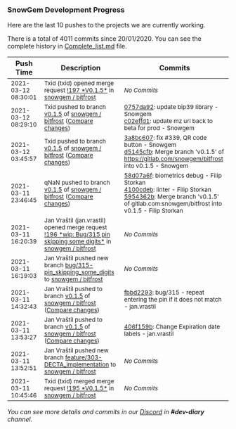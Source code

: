 
### SnowGem Development Progress

Here are the last 10 pushes to the projects we are currently working.

There is a total of 4011 commits since 20/01/2020. You can see the complete history in
 [Complete_list.md](Complete_list.md) file.

| Push Time | Description | Commits |
| --- | --- | --- |
| <sub>2021-03-12 08:30:01</sub> | <sub>Txid (txid) opened merge request [\!197 \*V0\.1\.5\*](https://gitlab.com/snowgem/bitfrost/-/merge_requests/197) in [snowgem / bitfrost](https://gitlab.com/snowgem/bitfrost)</sub> | <sub>_No Commits_</sub> |
| <sub>2021-03-12 08:29:10</sub> | <sub>Txid pushed to branch [v0\.1\.5](https://gitlab.com/snowgem/bitfrost/commits/v0.1.5) of [snowgem / bitfrost](https://gitlab.com/snowgem/bitfrost) ([Compare changes](https://gitlab.com/snowgem/bitfrost/compare/d5145cfb39804d5979bac9d0e95c17dca0faa2da...c02effd1b31b68ac6c843ff412fdff5d8964b42e))</sub> | <sub>[0757da92](https://gitlab.com/snowgem/bitfrost/-/commit/0757da922d8c4425b62550aa7cb4d92a8a755ec3): update bip39 library - Snowgem<br>[c02effd1](https://gitlab.com/snowgem/bitfrost/-/commit/c02effd1b31b68ac6c843ff412fdff5d8964b42e): update mz url back to beta for prod - Snowgem</sub> |
| <sub>2021-03-12 03:45:57</sub> | <sub>Txid pushed to branch [v0\.1\.5](https://gitlab.com/snowgem/bitfrost/commits/v0.1.5) of [snowgem / bitfrost](https://gitlab.com/snowgem/bitfrost) ([Compare changes](https://gitlab.com/snowgem/bitfrost/compare/5954362b55af79e65c231f1b101ff7362634b829...d5145cfb39804d5979bac9d0e95c17dca0faa2da))</sub> | <sub>[3a8bc607](https://gitlab.com/snowgem/bitfrost/-/commit/3a8bc607d2128f99da4067a0eb7025f5b9958692): fix #339, QR code button - Snowgem<br>[d5145cfb](https://gitlab.com/snowgem/bitfrost/-/commit/d5145cfb39804d5979bac9d0e95c17dca0faa2da): Merge branch 'v0.1.5' of https://gitlab.com/snowgem/bitfrost into v0.1.5 - Snowgem</sub> |
| <sub>2021-03-11 23:46:45</sub> | <sub>qNaN pushed to branch [v0\.1\.5](https://gitlab.com/snowgem/bitfrost/commits/v0.1.5) of [snowgem / bitfrost](https://gitlab.com/snowgem/bitfrost) ([Compare changes](https://gitlab.com/snowgem/bitfrost/compare/fbbd229356a9e4c4797ebf3f343dc29a6f511dc3...5954362b55af79e65c231f1b101ff7362634b829))</sub> | <sub>[58d07a6f](https://gitlab.com/snowgem/bitfrost/-/commit/58d07a6f54c7f90bd7769392d4bae3843eefb8c2): biometrics debug - Filip Storkan<br>[4100cdeb](https://gitlab.com/snowgem/bitfrost/-/commit/4100cdebc4c402670f1972171b441d98eb17960d): linter - Filip Storkan<br>[5954362b](https://gitlab.com/snowgem/bitfrost/-/commit/5954362b55af79e65c231f1b101ff7362634b829): Merge branch 'v0.1.5' of gitlab.com:snowgem/bitfrost into v0.1.5 - Filip Storkan</sub> |
| <sub>2021-03-11 16:20:39</sub> | <sub>Jan Vraštil (jan.vrastil) opened merge request [\!196 \*wip: Bug/315 pin skipping some digits\*](https://gitlab.com/snowgem/bitfrost/-/merge_requests/196) in [snowgem / bitfrost](https://gitlab.com/snowgem/bitfrost)</sub> | <sub>_No Commits_</sub> |
| <sub>2021-03-11 16:19:03</sub> | <sub>Jan Vraštil pushed new branch [bug/315\-pin\_skipping\_some\_digits](https://gitlab.com/snowgem/bitfrost/commits/bug/315-pin_skipping_some_digits) to [snowgem / bitfrost](https://gitlab.com/snowgem/bitfrost)</sub> | <sub>_No Commits_</sub> |
| <sub>2021-03-11 14:32:43</sub> | <sub>Jan Vraštil pushed to branch [v0\.1\.5](https://gitlab.com/snowgem/bitfrost/commits/v0.1.5) of [snowgem / bitfrost](https://gitlab.com/snowgem/bitfrost) ([Compare changes](https://gitlab.com/snowgem/bitfrost/compare/406f159b3c74461550f8cee22569420026145acb...fbbd229356a9e4c4797ebf3f343dc29a6f511dc3))</sub> | <sub>[fbbd2293](https://gitlab.com/snowgem/bitfrost/-/commit/fbbd229356a9e4c4797ebf3f343dc29a6f511dc3): bug/315 - repeat entering the pin if it does not match - jan.vrastil</sub> |
| <sub>2021-03-11 13:53:27</sub> | <sub>Jan Vraštil pushed to branch [v0\.1\.5](https://gitlab.com/snowgem/bitfrost/commits/v0.1.5) of [snowgem / bitfrost](https://gitlab.com/snowgem/bitfrost) ([Compare changes](https://gitlab.com/snowgem/bitfrost/compare/dc5bb699124601b72f20efd6c363433477a93d5d...406f159b3c74461550f8cee22569420026145acb))</sub> | <sub>[406f159b](https://gitlab.com/snowgem/bitfrost/-/commit/406f159b3c74461550f8cee22569420026145acb): Change Expiration date labels - jan.vrastil</sub> |
| <sub>2021-03-11 13:52:51</sub> | <sub>Jan Vraštil pushed new branch [feature/303\-DECTA\_implementation](https://gitlab.com/snowgem/bitfrost/commits/feature/303-DECTA_implementation) to [snowgem / bitfrost](https://gitlab.com/snowgem/bitfrost)</sub> | <sub>_No Commits_</sub> |
| <sub>2021-03-11 10:45:46</sub> | <sub>Txid (txid) merged merge request [\!195 \*V0\.1\.5\*](https://gitlab.com/snowgem/bitfrost/-/merge_requests/195) in [snowgem / bitfrost](https://gitlab.com/snowgem/bitfrost)</sub> | <sub>_No Commits_</sub> |

_You can see more details and commits in our [Discord](https://discord.gg/zumGnbg) in **#dev-diary** channel._
